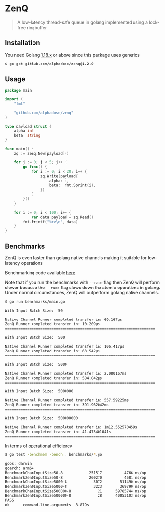 # ZenQ

> A low-latency thread-safe queue in golang implemented using a lock-free ringbuffer

## Installation

You need Golang [1.18.x](https://go.dev/dl/) or above since this package uses generics

```bash
$ go get github.com/alphadose/zenq@1.2.0
```

## Usage

```go
package main

import (
	"fmt"

	"github.com/alphadose/zenq"
)

type payload struct {
	alpha int
	beta  string
}

func main() {
	zq := zenq.New[payload]()

	for j := 0; j < 5; j++ {
		go func() {
			for i := 0; i < 20; i++ {
				zq.Write(payload{
					alpha: i,
					beta:  fmt.Sprint(i),
				})
			}
		}()
	}

	for i := 0; i < 100; i++ {
        	var data payload = zq.Read()
		fmt.Printf("%+v\n", data)
	}
}
```

## Benchmarks

ZenQ is even faster than golang native channels making it suitable for low-latency operations

Benchmarking code available [here](./benchmarks)

Note that if you run the benchmarks with `--race` flag then ZenQ will perform slower because the `--race` flag slows
down the atomic operations in golang. Under normal circumstances, ZenQ will outperform golang native channels.

```bash
$ go run benchmarks/main.go

With Input Batch Size:  50

Native Channel Runner completed transfer in: 69.167µs
ZenQ Runner completed transfer in: 10.209µs
====================================================================

With Input Batch Size:  500

Native Channel Runner completed transfer in: 106.417µs
ZenQ Runner completed transfer in: 63.542µs
====================================================================

With Input Batch Size:  5000

Native Channel Runner completed transfer in: 2.080167ms
ZenQ Runner completed transfer in: 584.042µs
====================================================================

With Input Batch Size:  5000000

Native Channel Runner completed transfer in: 557.59225ms
ZenQ Runner completed transfer in: 391.962042ms
====================================================================

With Input Batch Size:  500000000

Native Channel Runner completed transfer in: 1m12.552570459s
ZenQ Runner completed transfer in: 41.473401041s
====================================================================
```

In terms of operational efficiency
```bash
$ go test -benchmem -bench . benchmarks/*.go

goos: darwin
goarch: arm64
BenchmarkChanInputSize50-8       	  251517	      4766 ns/op	      80 B/op	       3 allocs/op
BenchmarkZenQInputSize50-8       	  260270	      4581 ns/op	      80 B/op	       3 allocs/op
BenchmarkChanInputSize5000-8     	    3072	    511490 ns/op	      80 B/op	       3 allocs/op
BenchmarkZenQInputSize5000-8     	    3223	    369790 ns/op	      80 B/op	       3 allocs/op
BenchmarkChanInputSize500000-8   	      21	  59785744 ns/op	      80 B/op	       3 allocs/op
BenchmarkZenQInputSize500000-8   	      28	  40053103 ns/op	      80 B/op	       3 allocs/op
PASS
ok  	command-line-arguments	8.879s
```
